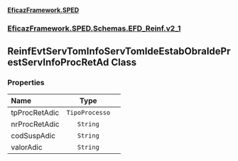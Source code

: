 #### [EficazFramework.SPED](EficazFrameworkSPED.md 'EficazFramework SPED')
### [EficazFramework.SPED.Schemas.EFD_Reinf.v2_1](EficazFramework.SPED.Schemas.EFD_Reinf.v2_1.md 'EficazFramework.SPED.Schemas.EFD_Reinf.v2_1')

## ReinfEvtServTomInfoServTomIdeEstabObraIdePrestServInfoProcRetAd Class
### Properties

| Name | Type | |
| :--- | :---: | :--- |
| tpProcRetAdic | `TipoProcesso` |  |
| nrProcRetAdic | `String` |  |
| codSuspAdic | `String` |  |
| valorAdic | `String` |  |
